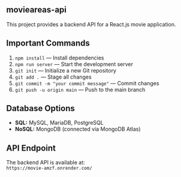 ## movieareas-api
This project provides a backend API for a React.js movie application.

## Important Commands

1. `npm install` &mdash; Install dependencies
2. `npm run server` &mdash; Start the development server
3. `git init` &mdash; Initialize a new Git repository
4. `git add .` &mdash; Stage all changes
5. `git commit -m "your commit message"` &mdash; Commit changes
6. `git push -u origin main` &mdash; Push to the main branch

## Database Options

- **SQL:** MySQL, MariaDB, PostgreSQL
- **NoSQL:** MongoDB (connected via MongoDB Atlas)

## API Endpoint

The backend API is available at:  
`https://movie-amzf.onrender.com/`